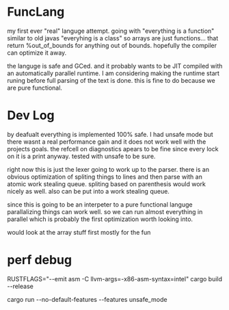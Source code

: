 # FuncLang
my first ever "real" languge attempt. going with "everything is a function" similar to old javas "everyhing is a class" 
so arrays are just functions... that return %out_of_bounds for anything out of bounds. hopefully the compiler can optimize it away.

the languge is safe and GCed. and it probably wants to be JIT compiled with an automatically parallel runtime.
I am considering making the runtime start runing before full parsing of the text is done. this is fine to do because we are pure functional.

# Dev Log

by deafualt everything is implemented 100% safe. I had unsafe mode but there wasnt a real performance gain and it does not work well with the projects goals. the refcell on diagnostics apears to be fine since every lock on it is a print anyway. tested with unsafe to be sure. 

right now this is just the lexer going to work up to the parser.
there is an obvious optimization of spliting things to lines and then parse with an atomic work stealing queue.
spliting based on parenthesis would work nicely as well. also can be put into a work stealing queue.

since this is going to be an interpeter to a pure functional languge parallalizing things can work well.
so we can run almost everything in parallel which is probably the first optimization worth looking into.

would look at the array stuff first mostly for the fun

# perf debug
RUSTFLAGS="--emit asm -C llvm-args=-x86-asm-syntax=intel" cargo build --release

cargo run --no-default-features --features unsafe_mode
